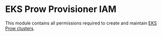 # EKS Prow Provisioner IAM

This module contains all permissions required to create and maintain 
[EKS Prow clusters](https://github.com/kubernetes/k8s.io/tree/main/infra/aws/terraform/prow-build-cluster).
